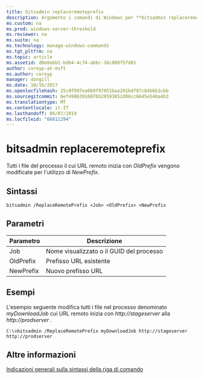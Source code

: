 ```yaml
---
title: bitsadmin replaceremoteprefix
description: Argomento i comandi di Windows per **bitsadmin replaceremoteprefix** -tutti i file nel processo il cui URL remoto inizia con *OldPrefix* sono state modificate per utilizzare *NewPrefix*.
ms.custom: na
ms.prod: windows-server-threshold
ms.reviewer: na
ms.suite: na
ms.technology: manage-windows-commands
ms.tgt_pltfrm: na
ms.topic: article
ms.assetid: d0e0abb1-bdb4-4c74-abbc-16c809f5fd81
author: coreyp-at-msft
ms.author: coreyp
manager: dongill
ms.date: 10/16/2017
ms.openlocfilehash: 25c0f997ea0b9f97051baa291bdf87c84b6b1cbb
ms.sourcegitcommit: 6ef4986391607bb28593852d06cc6645e548a4b3
ms.translationtype: MT
ms.contentlocale: it-IT
ms.lasthandoff: 06/07/2019
ms.locfileid: "66811294"
---
```

# <a name="bitsadmin-replaceremoteprefix"></a>bitsadmin replaceremoteprefix

Tutti i file del processo il cui URL remoto inizia con *OldPrefix* vengono modificate per l'utilizzo di *NewPrefix*.

## <a name="syntax"></a>Sintassi

```
bitsadmin /ReplaceRemotePrefix <Job> <OldPrefix> <NewPrefix
```

## <a name="parameters"></a>Parametri

|Parametro|Descrizione|
|---------|-----------|
|Job|Nome visualizzato o il GUID del processo|
|OldPrefix|Prefisso URL esistente|
|NewPrefix|Nuovo prefisso URL|

## <a name="examples"></a>Esempi

L'esempio seguente modifica tutti i file nel processo denominato *myDownloadJob* cui URL remoto inizia con *http://stageserver* alla *http://prodserver* .

```
C:\>bitsadmin /ReplaceRemotePrefix myDownloadJob http://stageserver http://prodserver
```

## <a name="additional-information"></a>Altre informazioni

[Indicazioni generali sulla sintassi della riga di comando](command-line-syntax-key.md)